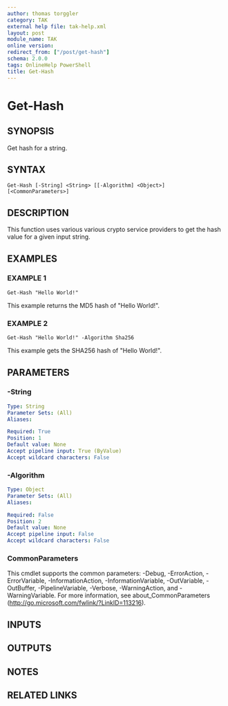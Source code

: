 ```yaml
---
author: thomas torggler
category: TAK
external help file: tak-help.xml
layout: post
module_name: TAK
online version:
redirect_from: ["/post/get-hash"]
schema: 2.0.0
tags: OnlineHelp PowerShell
title: Get-Hash
---
```


# Get-Hash

## SYNOPSIS
Get hash for a string.

## SYNTAX

```
Get-Hash [-String] <String> [[-Algorithm] <Object>] [<CommonParameters>]
```

## DESCRIPTION
This function uses various various crypto service providers to get the hash value for a given input string.

## EXAMPLES

### EXAMPLE 1
```
Get-Hash "Hello World!"
```

This example returns the MD5 hash of "Hello World!".

### EXAMPLE 2
```
Get-Hash "Hello World!" -Algorithm Sha256
```

This example gets the SHA256 hash of "Hello World!".

## PARAMETERS

### -String


```yaml
Type: String
Parameter Sets: (All)
Aliases:

Required: True
Position: 1
Default value: None
Accept pipeline input: True (ByValue)
Accept wildcard characters: False
```

### -Algorithm


```yaml
Type: Object
Parameter Sets: (All)
Aliases:

Required: False
Position: 2
Default value: None
Accept pipeline input: False
Accept wildcard characters: False
```

### CommonParameters
This cmdlet supports the common parameters: -Debug, -ErrorAction, -ErrorVariable, -InformationAction, -InformationVariable, -OutVariable, -OutBuffer, -PipelineVariable, -Verbose, -WarningAction, and -WarningVariable.
For more information, see about_CommonParameters (http://go.microsoft.com/fwlink/?LinkID=113216).

## INPUTS

## OUTPUTS

## NOTES

## RELATED LINKS
